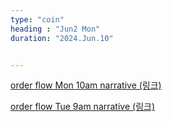 ```yaml
---
type: "coin"
heading : "Jun2 Mon"
duration: "2024.Jun.10"


---
```

 



[order flow Mon 10am narrative (링크)](/todo/images/order-flow-2024-06-10-10AM.png)

[order flow Tue 9am narrative (링크)](/todo/images/order-flow-2024-06-11-9AM.png)

